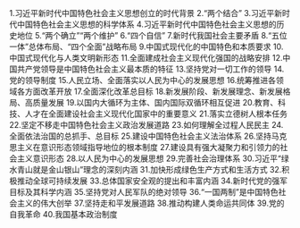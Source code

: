 1.习近平新时代中国特色社会主义思想创立的时代背景
2.“两个结合”
3.习近平新时代中国特色社会主义思想的科学体系
4.习近平新时代中国特色社会主义思想的历史地位
5.“两个确立”“两个维护”
6.“四个自信”
7.新时代我国社会主要矛盾
8.“五位一体”总体布局、“四个全面”战略布局
9.中国式现代化的中国特色和本质要求
10.中国式现代化与人类文明新形态
11.全面建成社会主义现代化强国的战略安排
12.中国共产党领导是中国特色社会主义最本质的特征
13.坚持党对一切工作的领导
14.党的领导制度
15.人民立场、全面落实以人民为中心的发展思想
16.统筹推进各领域各方面改革开放
17.全面深化改革总目标
18.新发展阶段、新发展理念、新发展格局、高质量发展
19.以国内大循环为主体、国内国际双循环相互促进
20.教育、科技、人才在全面建设社会主义现代化国家中的重要意义
21.落实立德树人根本任务
22.坚定不移走中国特色社会主义政治发展道路
23.如何理解全过程人民民主
24.全面依法治国的总抓手、总目标
25.建设中国特色社会主义法治体系
26.坚持马克思主义在意识形态领域指导地位的根本制度
27.建设具有强大凝聚力和引领力的社会主义意识形态
28.以人民为中心的发展思想
29.完善社会治理体系
30.习近平“绿水青山就是金山银山”理念的深刻内涵
31.加快形成绿色生产方式和生活方式
32.积极推动全球可持续发展
33.总体国家安全观的提出和丰富内涵
34.新时代党的强军目标及其科学内涵
35.坚持党对人民军队的绝对领导
36.“一国两制”是中国特色社会主义的伟大创举
37.坚持走和平发展道路
38.推动构建人类命运共同体
39.党的自我革命
40.我国基本政治制度